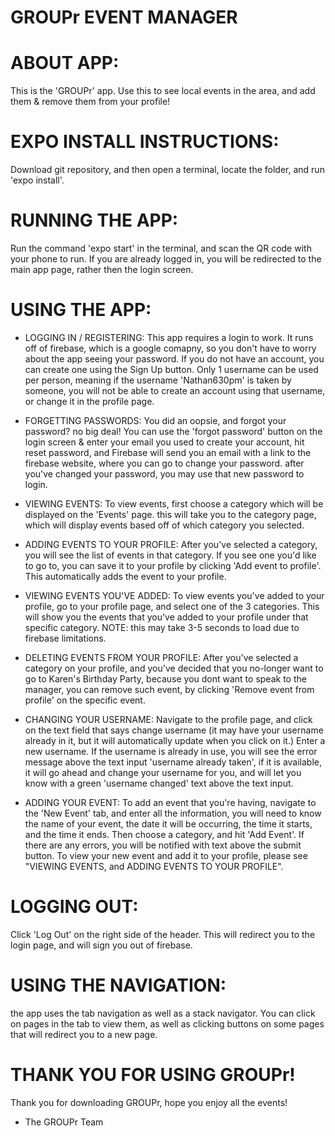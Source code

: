 # GROUPr EVENT MANAGER

# ABOUT APP:
This is the 'GROUPr' app. Use this to see local events in the area, and add them & remove them from your profile!

# EXPO INSTALL INSTRUCTIONS:
Download git repository, and then open a terminal, locate the folder, and run 'expo install'.

# RUNNING THE APP:
Run the command 'expo start' in the terminal, and scan the QR code with your phone to run. If you are already logged in, you will be redirected to the main app page, rather then the login screen.

# USING THE APP:

 - LOGGING IN / REGISTERING: 
 This app requires a login to work. It runs off of firebase, which is a google comapny, so you don't have to worry about the app seeing your password. If you do not have an account, you can create one using the Sign Up button. Only 1 username can be used per person, meaning if the username 'Nathan630pm' is taken by someone, you will not be able to create an account using that username, or change it in the profile page. 

- FORGETTING PASSWORDS:
You did an oopsie, and forgot your password? no big deal! You can use the 'forgot password' button on the login screen & enter your email you used to create your account, hit reset password, and Firebase will send you an email with a link to the firebase website, where you can go to change your password. after you've changed your password, you may use that new password to login.

- VIEWING EVENTS:
To view events, first choose a category which will be displayed on the 'Events' page. this will take you to the category page, which will display events based off of which category you selected.

- ADDING EVENTS TO YOUR PROFILE:
After you've selected a category, you will see the list of events in that category. If you see one you'd like to go to, you can save it to your profile by clicking 'Add event to profile'. This automatically adds the event to your profile.

- VIEWING EVENTS YOU'VE ADDED:
To view events you've added to your profile, go to your profile page, and select one of the 3 categories. This will show you the events that you've added to your profile under that specific category. NOTE: this may take 3-5 seconds to load due to firebase limitations.

- DELETING EVENTS FROM YOUR PROFILE:
After you've selected a category on your profile, and you've decided that you no-longer want to go to Karen's Birthday Party, because you dont want to speak to the manager, you can remove such event, by clicking 'Remove event from profile' on the specific event.

- CHANGING YOUR USERNAME:
Navigate to the profile page, and click on the text field that says change username (it may have your username already in it, but it will automatically update when you click on it.) Enter a new username. If the username is already in use, you will see the error message above the text input 'username already taken', if it is available, it will go ahead and change your username for you, and will let you know with a green 'username changed' text above the text input.

- ADDING YOUR EVENT:
To add an event that you're having, navigate to the 'New Event' tab, and enter all the information, you will need to know the name of your event, the date it will be occurring, the time it starts, and the time it ends. Then choose a category, and hit 'Add Event'. If there are any errors, you will be notified with text above the submit button. To view your new event and add it to your profile, please see "VIEWING EVENTS, and ADDING EVENTS TO YOUR PROFILE".

    

# LOGGING OUT:
Click 'Log Out' on the right side of the header. This will redirect you to the login page, and will sign you out of firebase.

# USING THE NAVIGATION:
the app uses the tab navigation as well as a stack navigator. You can click on pages in the tab to view them, as well as clicking buttons on some pages that will redirect you to a new page.

# THANK YOU FOR USING GROUPr!
Thank you for downloading GROUPr, hope you enjoy all the events!

- The GROUPr Team

